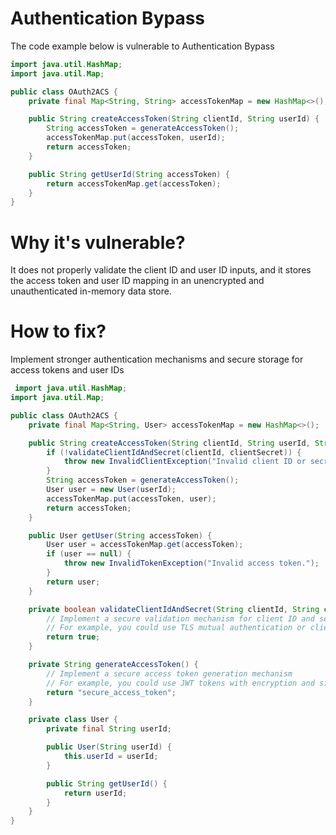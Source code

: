 # Authentication Bypass

The code example below is vulnerable to Authentication Bypass

```java
import java.util.HashMap;
import java.util.Map;

public class OAuth2ACS {
    private final Map<String, String> accessTokenMap = new HashMap<>();

    public String createAccessToken(String clientId, String userId) {
        String accessToken = generateAccessToken();
        accessTokenMap.put(accessToken, userId);
        return accessToken;
    }

    public String getUserId(String accessToken) {
        return accessTokenMap.get(accessToken);
    }
}
```

# Why it's vulnerable?

It does not properly validate the client ID and user ID inputs, and it stores the access token and user ID mapping in an unencrypted and unauthenticated in-memory data store.

# How to fix?

Implement stronger authentication mechanisms and secure storage for access tokens and user IDs

```java
 import java.util.HashMap;
import java.util.Map;

public class OAuth2ACS {
    private final Map<String, User> accessTokenMap = new HashMap<>();

    public String createAccessToken(String clientId, String userId, String clientSecret) {
        if (!validateClientIdAndSecret(clientId, clientSecret)) {
            throw new InvalidClientException("Invalid client ID or secret.");
        }
        String accessToken = generateAccessToken();
        User user = new User(userId);
        accessTokenMap.put(accessToken, user);
        return accessToken;
    }

    public User getUser(String accessToken) {
        User user = accessTokenMap.get(accessToken);
        if (user == null) {
            throw new InvalidTokenException("Invalid access token.");
        }
        return user;
    }

    private boolean validateClientIdAndSecret(String clientId, String clientSecret) {
        // Implement a secure validation mechanism for client ID and secret
        // For example, you could use TLS mutual authentication or client credentials flow
        return true;
    }

    private String generateAccessToken() {
        // Implement a secure access token generation mechanism
        // For example, you could use JWT tokens with encryption and signing
        return "secure_access_token";
    }

    private class User {
        private final String userId;

        public User(String userId) {
            this.userId = userId;
        }

        public String getUserId() {
            return userId;
        }
    }
}
```
